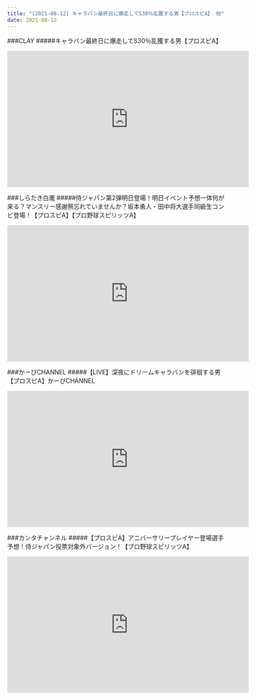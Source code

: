 ```yaml
---
title: "[2021-08-12] キャラバン最終日に爆走してS30％乱獲する男【プロスピA】 他"
date: 2021-08-12
---
```

###CLAY
#####キャラバン最終日に爆走してS30％乱獲する男【プロスピA】
<iframe width="560" height="315" src="https://www.youtube.com/embed/NsQIwB4oCLM" frameborder="0" allow="accelerometer; autoplay; clipboard-write; encrypted-media; gyroscope; picture-in-picture" allowfullscreen></iframe>

###しらたき白瀧
#####侍ジャパン第2弾明日登場！明日イベント予想一体何が来る？マンスリー感謝祭忘れていませんか？坂本勇人・田中将大選手同級生コンビ登場！【プロスピA】【プロ野球スピリッツA】
<iframe width="560" height="315" src="https://www.youtube.com/embed/tgIj7PmqD6g" frameborder="0" allow="accelerometer; autoplay; clipboard-write; encrypted-media; gyroscope; picture-in-picture" allowfullscreen></iframe>

###かーぴCHANNEL
#####【LIVE】深夜にドリームキャラバンを徘徊する男【プロスピA】かーぴCHANNEL
<iframe width="560" height="315" src="https://www.youtube.com/embed/jOzBAfYXhzE" frameborder="0" allow="accelerometer; autoplay; clipboard-write; encrypted-media; gyroscope; picture-in-picture" allowfullscreen></iframe>

###カンタチャンネル
#####【プロスピA】アニバーサリープレイヤー登場選手予想！侍ジャパン投票対象外バージョン！【プロ野球スピリッツA】
<iframe width="560" height="315" src="https://www.youtube.com/embed/SqD2YlHYgbc" frameborder="0" allow="accelerometer; autoplay; clipboard-write; encrypted-media; gyroscope; picture-in-picture" allowfullscreen></iframe>

